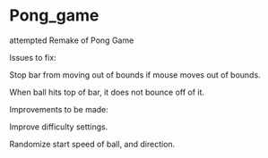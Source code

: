 # Pong_game
attempted Remake of Pong Game


Issues to fix: 

Stop bar from moving out of bounds if mouse moves out of bounds. 

When ball hits top of bar, it does not bounce off of it. 



Improvements to be made: 

Improve difficulty settings. 

Randomize start speed of ball, and direction. 


